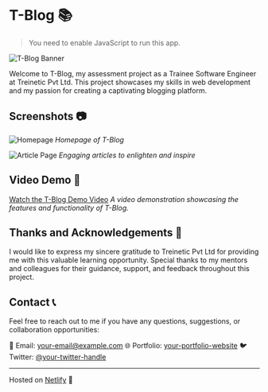 # T-Blog 📚

> You need to enable JavaScript to run this app.

![T-Blog Banner](screenshots/banner.png)

Welcome to T-Blog, my assessment project as a Trainee Software Engineer at Treinetic Pvt Ltd. This project showcases my skills in web development and my passion for creating a captivating blogging platform.

## Screenshots 📷

![Homepage](assets/homess.jpg)
*Homepage of T-Blog*

![Article Page](screenshots/article.png)
*Engaging articles to enlighten and inspire*

## Video Demo 🎥
[Watch the T-Blog Demo Video](https://youtube.com/your-video-url)
*A video demonstration showcasing the features and functionality of T-Blog.*

## Thanks and Acknowledgements 🙏
I would like to express my sincere gratitude to Treinetic Pvt Ltd for providing me with this valuable learning opportunity. Special thanks to my mentors and colleagues for their guidance, support, and feedback throughout this project.

## Contact 📞
Feel free to reach out to me if you have any questions, suggestions, or collaboration opportunities:

📧 Email: your-email@example.com
🌐 Portfolio: [your-portfolio-website](https://your-portfolio-website.com)
🐦 Twitter: [@your-twitter-handle](https://twitter.com/your-twitter-handle)

---

Hosted on [Netlify](https://tblog-treinetic.netlify.app/) 🚀
